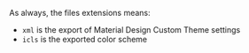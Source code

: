 
As always, the files extensions means:
- `xml` is the export of Material Design Custom Theme settings
- `icls` is the exported color scheme
